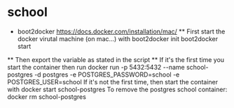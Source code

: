 school
======


* boot2docker
https://docs.docker.com/installation/mac/
** First start the docker virutal machine (on mac...) with 
	boot2docker init
	boot2docker start
	
** Then export the variable as stated in the script
** If it's the first time you start the container then run 
		docker run  -p 5432:5432 --name school-postgres -d postgres -e POSTGRES_PASSWORD=school -e POSTGRES_USER=school
	If it's not the first time, then start the container with 
		docker start school-postgres
	To remove the postgres school container: docker rm school-postgres